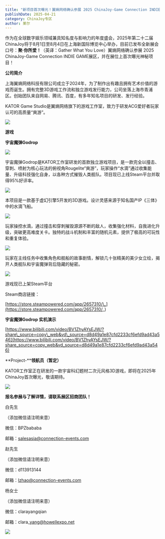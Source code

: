 ```yaml
---
title: "新项目首次曝光！翼熵网络确认参展 2025 ChinaJoy-Game Connection INDIE GAME展区"
publishDate: 2025-04-21
category: ChinaJoy专区
author: 莱尔
---
```


作为在全球数字娱乐领域兼具知名度与影响力的年度盛会，2025年第二十二届ChinaJoy将于8月1日至8月4日在上海新国际博览中心举办，目前已发布全新展会口号：**聚·你所爱！**（英译：Gather What You Love）翼熵网络确认参展 2025 ChinaJoy-Game Connection INDIE GAME展区，并在展位上首次曝光神秘项目！

**公司简介**

上海翼熵网络科技有限公司成立于2024年，为了制作出有趣且拥有艺术价值的游戏而诞生。拥有完整3D游戏工作流和独立游戏发行能力，公司坐落上海市青浦区。创始团队来自网易、腾讯、百度，有多年知名项目的研发、发行经验。

KATOR Game Studio是翼熵网络旗下的游戏工作室，致力于研发ACG爱好者玩家认可的高质量“爽游”。

![](https://ec-net-1251389766.cos.ap-shanghai.myqcloud.com/wp-content/uploads/2025/04/20250421181227714.jpg)

**游戏**

**宇宙魔弹Godrop**

![](https://ec-net-1251389766.cos.ap-shanghai.myqcloud.com/wp-content/uploads/2025/04/20250421181228141.gif)

宇宙魔弹Godrop是KATOR工作室研发的首款独立游戏项目，是一款完全以撞击、穿刺、喷射为核心玩法的俯视角Rougelite“爽游”，玩家操作“水滴”通过收集能量、升级科技强化自身，以各种方式摧毁人类舰队。项目现已上线Steam平台并取得95%好评率。

![](https://ec-net-1251389766.cos.ap-shanghai.myqcloud.com/wp-content/uploads/2025/04/20250421181219332.jpg)

本项目是一款基于虚幻引擎5开发的3D游戏。设计灵感来源于知名国产IP《三体》中的水滴飞船。

![](https://ec-net-1251389766.cos.ap-shanghai.myqcloud.com/wp-content/uploads/2025/04/20250421181215308.jpg)

玩家操控水滴，通过撞击和穿刺摧毁源源不断的敌人，收集强化材料，自我进化升级，突破更高难度关卡。独特的战斗机制和丰富的随机元素，提供了极高的可玩性和重复体验。

![](https://ec-net-1251389766.cos.ap-shanghai.myqcloud.com/wp-content/uploads/2025/04/20250421181217250.jpg)

玩家在主线任务中收集角色和舰船的故事剧情，解锁几十张精美的美少女立绘，揭开人类舰队和宇宙魔弹背后隐藏的秘密。

![](https://ec-net-1251389766.cos.ap-shanghai.myqcloud.com/wp-content/uploads/2025/04/20250421181216665.jpg)

游戏现已上架Steam平台

Steam商店链接：

[https://store.steampowered.com/app/2657310/\_](https://store.steampowered.com/app/2657310/_)

**宇宙魔弹Godrop 实机演示**

[https://www.bilibili.com/video/BV1ZhyAYsEJW/?share\_source=copy\_web&vd\_source=d8d49a1e87cfd2233cf6efd9ad43a546](https://www.bilibili.com/video/BV1ZhyAYsEJW/?share_source=copy_web&vd_source=d8d49a1e87cfd2233cf6efd9ad43a546)

**Project-****领航员（暂定）**

KATOR工作室正在研发的一款宇宙科幻题材二次元风格3D游戏，即将在2025年ChinaJoy首次曝光，敬请期待。

![](https://ec-net-1251389766.cos.ap-shanghai.myqcloud.com/wp-content/uploads/2025/04/20250421181333313.png)

**报名参展与了解详情，请联系展区招商团队！**

白先生

（添加微信请注明来意）

微信：BPZbababa

邮箱：salesasia@connection-events.com

赵先生

（添加微信请注明来意）

微信：d113913144

邮箱：lzhao@connection-events.com

杨女士

（添加微信请注明来意）

微信：clarayangqian

邮箱：clara\_yang@howellexpo.net

![](https://ec-net-1251389766.cos.ap-shanghai.myqcloud.com/wp-content/uploads/2025/04/20250421181221457.jpg)
